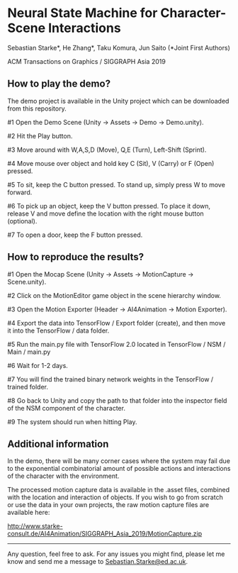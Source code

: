 Neural State Machine for Character-Scene Interactions
============
Sebastian Starke*, He Zhang*, Taku Komura, Jun Saito (*Joint First Authors)

ACM Transactions on Graphics / SIGGRAPH Asia 2019

How to play the demo?
------------
The demo project is available in the Unity project which can be downloaded from this repository.

#1 Open the Demo Scene (Unity -> Assets -> Demo -> Demo.unity).

#2 Hit the Play button.

#3 Move around with W,A,S,D (Move), Q,E (Turn), Left-Shift (Sprint).

#4 Move mouse over object and hold key C (Sit), V (Carry) or F (Open) pressed.

#5 To sit, keep the C button pressed. To stand up, simply press W to move forward.

#6 To pick up an object, keep the V button pressed. To place it down, release V and move define the location with the right mouse button (optional).

#7 To open a door, keep the F button pressed.

How to reproduce the results?
------------
#1 Open the Mocap Scene (Unity -> Assets -> MotionCapture -> Scene.unity).

#2 Click on the MotionEditor game object in the scene hierarchy window.

#3 Open the Motion Exporter (Header -> AI4Animation -> Motion Exporter).

#4 Export the data into TensorFlow / Export folder (create), and then move it into the TensorFlow / data folder.

#5 Run the main.py file with TensorFlow 2.0 located in TensorFlow / NSM / Main / main.py

#6 Wait for 1-2 days.

#7 You will find the trained binary network weights in the TensorFlow / trained folder.

#8 Go back to Unity and copy the path to that folder into the inspector field of the NSM component of the character.

#9 The system should run when hitting Play.

Additional information
------------
In the demo, there will be many corner cases where the system may fail due to the exponential combinatorial amount of possible actions and interactions of the character with the environment.

The processed motion capture data is available in the .asset files, combined with the location and interaction of objects. If you wish to go from scratch or use the data in your own projects, the raw motion capture files are available here:

http://www.starke-consult.de/AI4Animation/SIGGRAPH_Asia_2019/MotionCapture.zip

------------
Any question, feel free to ask. For any issues you might find, please let me know and send me a message to Sebastian.Starke@ed.ac.uk.